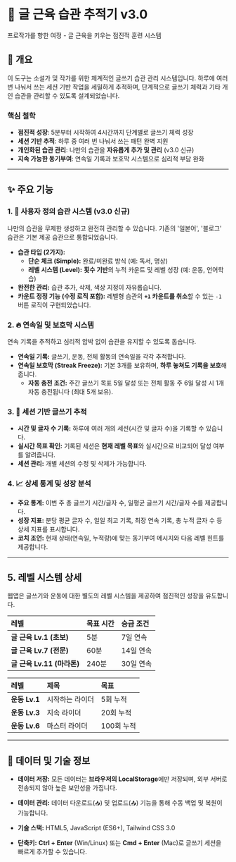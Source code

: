 # 📝 글 근육 습관 추적기 v3.0

프로작가를 향한 여정 - 글 근육을 키우는 점진적 훈련 시스템

## 📌 개요

이 도구는 소설가 및 작가를 위한 체계적인 글쓰기 습관 관리 시스템입니다. 하루에 여러 번 나눠서 쓰는 세션 기반 작업을 세밀하게 추적하며, 단계적으로 글쓰기 체력과 기타 개인 습관을 관리할 수 있도록 설계되었습니다.

### 핵심 철학
* **점진적 성장**: 5분부터 시작하여 4시간까지 단계별로 글쓰기 체력 성장
* **세션 기반 추적**: 하루 중 여러 번 나눠서 쓰는 패턴 완벽 지원
* **개인화된 습관 관리**: 나만의 습관을 **자유롭게 추가 및 관리** (v3.0 신규)
* **지속 가능한 동기부여**: 연속일 기록과 보호막 시스템으로 심리적 부담 완화

---

## ✨ 주요 기능

### 1. 🎯 사용자 정의 습관 시스템 (v3.0 신규)

나만의 습관을 무제한 생성하고 완전히 관리할 수 있습니다. 기존의 '일본어', '블로그' 습관은 기본 제공 습관으로 통합되었습니다.

* **습관 타입 (2가지):**
    * **단순 체크 (Simple):** 완료/미완료 방식 (예: 독서, 명상)
    * **레벨 시스템 (Level):** **횟수 기반**의 누적 카운트 및 레벨 성장 (예: 운동, 언어학습)
* **완전한 관리:** 습관 추가, 삭제, 색상 지정이 자유롭습니다.
* **카운트 정정 기능 (수정 로직 포함):** 레벨형 습관의 **`+1` 카운트를 취소**할 수 있는 `-1` 버튼 로직이 구현되었습니다.

### 2. 🔥 연속일 및 보호막 시스템

연속 기록을 추적하고 심리적 압박 없이 습관을 유지할 수 있도록 돕습니다.

* **연속일 기록:** 글쓰기, 운동, 전체 활동의 연속일을 각각 추적합니다.
* **연속일 보호막 (Streak Freeze):** 기본 3개를 보유하며, **하루 놓쳐도 기록을 보호**해줍니다.
    * **자동 충전 조건:** 주간 글쓰기 목표 5일 달성 또는 전체 활동 주 6일 달성 시 1개 자동 충전됩니다 (최대 5개 보유).

### 3. 📖 세션 기반 글쓰기 추적

* **시간 및 글자 수 기록:** 하루에 여러 개의 세션(시간 및 글자 수)을 기록할 수 있습니다.
* **실시간 목표 확인:** 기록된 세션은 **현재 레벨 목표**와 실시간으로 비교되어 달성 여부를 알려줍니다.
* **세션 관리:** 개별 세션의 수정 및 삭제가 가능합니다.

### 4. 📈 상세 통계 및 성장 분석

* **주요 통계:** 이번 주 총 글쓰기 시간/글자 수, 일평균 글쓰기 시간/글자 수를 제공합니다.
* **성장 지표:** 분당 평균 글자 수, 일일 최고 기록, 최장 연속 기록, 총 누적 글자 수 등 상세 지표를 표시합니다.
* **코치 조언:** 현재 상태(연속일, 누적량)에 맞는 동기부여 메시지와 다음 레벨 힌트를 제공합니다.

---

## 5. 레벨 시스템 상세

웹앱은 글쓰기와 운동에 대한 별도의 레벨 시스템을 제공하여 점진적인 성장을 유도합니다.

| 레벨 | 목표 시간 | 승급 조건 |
| :--- | :--- | :--- |
| **글 근육 Lv.1 (초보)** | 5분 | 7일 연속 |
| **글 근육 Lv.7 (전문)** | 60분 | 14일 연속 |
| **글 근육 Lv.11 (마라톤)** | 240분 | 30일 연속 |

| 레벨 | 제목 | 목표 |
| :--- | :--- | :--- |
| **운동 Lv.1** | 시작하는 라이더 | 5회 누적 |
| **운동 Lv.3** | 지속 라이더 | 20회 누적 |
| **운동 Lv.6** | 마스터 라이더 | 100회 누적 |

---

## 💾 데이터 및 기술 정보

* **데이터 저장:** 모든 데이터는 **브라우저의 LocalStorage**에만 저장되며, 외부 서버로 전송되지 않아 높은 보안성을 가집니다.
* **데이터 관리:** 데이터 다운로드(`📥`) 및 업로드(`📤`) 기능을 통해 수동 백업 및 복원이 가능합니다.
* **기술 스택:** HTML5, JavaScript (ES6+), Tailwind CSS 3.0

* **단축키:** **Ctrl + Enter** (Win/Linux) 또는 **Cmd + Enter** (Mac)로 글쓰기 세션을 빠르게 추가할 수 있습니다.
